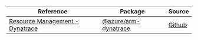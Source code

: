 | Reference | Package | Source |
|---|---|---|
|[Resource Management - Dynatrace](arm-dynatrace-readme.md)|[@azure/arm-dynatrace](https://www.npmjs.com/package/@azure/arm-dynatrace)|[Github](https://github.com/Azure/azure-sdk-for-js/blob/main/sdk/dynatrace/arm-dynatrace)|
